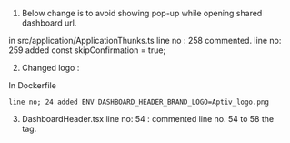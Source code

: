 
1. Below change is to avoid showing pop-up while opening shared dashboard url. 

in src/application/ApplicationThunks.ts
    line no : 258 commented.
    line no: 259 added const skipConfirmation = true;

2. Changed logo :

In Dockerfile

    line no; 24 added ENV DASHBOARD_HEADER_BRAND_LOGO=Aptiv_logo.png

3. DashboardHeader.tsx 
line no: 54 : commented line no. 54 to 58 the <nav> tag.
